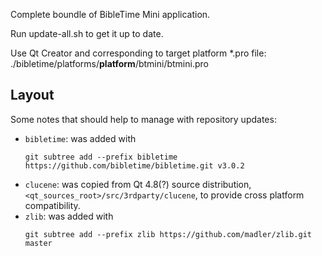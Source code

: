 Complete boundle of BibleTime Mini application.

Run update-all.sh to get it up to date.

Use Qt Creator and corresponding to target platform \*.pro file: ./bibletime/platforms/**platform**/btmini/btmini.pro

## Layout

Some notes that should help to manage with repository updates:

* `bibletime`: was added with
  ```
  git subtree add --prefix bibletime https://github.com/bibletime/bibletime.git v3.0.2
  ```
* `clucene`: was copied from Qt 4.8(?) source distribution, `<qt_sources_root>/src/3rdparty/clucene`, to provide cross platform compatibility.
* `zlib`: was added with
  ```
  git subtree add --prefix zlib https://github.com/madler/zlib.git master
  ```

